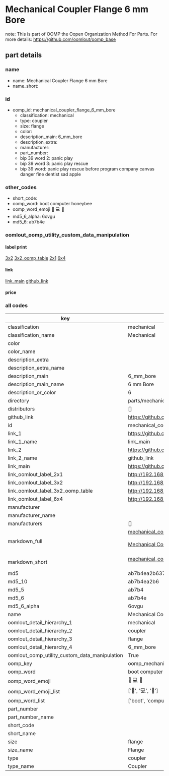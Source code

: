 # Mechanical Coupler Flange 6 mm Bore  

note: This is part of OOMP the Oopen Organization Method For Parts. For more details: https://github.com/oomlout/oomp_base

##  part details





### name
* name: Mechanical Coupler Flange 6 mm Bore
* name_short: 
### id
* oomp_id: mechanical_coupler_flange_6_mm_bore
  * classification: mechanical
  * type: coupler
  * size: flange
  * color: 
  * description_main: 6_mm_bore
  * description_extra: 
  * manufacturer: 
  * part_number: 
  * bip 39 word 2: panic play
  * bip 39 word 3: panic play rescue
  * bip 39 word: panic play rescue before program company canvas danger fine dentist sad apple

### other_codes
* short_code: 
* oomp_word: boot computer honeybee
* oomp_word_emoji :boot: :computer: :honeybee:
* md5_6_alpha: 6ovgu
* md5_6: ab7b4e






### oomlout_oomp_utility_custom_data_manipulation
#### label print
[3x2](http://192.168.1.245:1112/?label=oomp%206ovgu)
[3x2_oomp_table](http://192.168.1.107:1112/?label=oomp%206ovgu)
[2x1](http://192.168.1.242:1112/?label=oomp%206ovgu)
[6x4](http://192.168.1.55:1112/?label=oomp%206ovgu)    

#### link

[link_main](https://github.com/oomlout/oomlout_oomp_current_version_messy/tree/main/parts/mechanical_coupler_flange_6_mm_bore) [github_link](https://github.com/oomlout/oomlout_oomp_part_src/tree/main/parts/mechanical_coupler_flange_6_mm_bore)                             

#### price







### all codes 
| key | value |  
| --- | --- |  
| classification | mechanical |  
| classification_name | Mechanical |  
| color |  |  
| color_name |  |  
| description_extra |  |  
| description_extra_name |  |  
| description_main | 6_mm_bore |  
| description_main_name | 6 mm Bore |  
| description_or_color | 6 |  
| directory | parts/mechanical_coupler_flange_6_mm_bore |  
| distributors | [] |  
| github_link | https://github.com/oomlout/oomlout_oomp_part_src/tree/main/parts/mechanical_coupler_flange_6_mm_bore |  
| id | mechanical_coupler_flange_6_mm_bore |  
| link_1 | https://github.com/oomlout/oomlout_oomp_current_version_messy/tree/main/parts/mechanical_coupler_flange_6_mm_bore |  
| link_1_name | link_main |  
| link_2 | https://github.com/oomlout/oomlout_oomp_part_src/tree/main/parts/mechanical_coupler_flange_6_mm_bore |  
| link_2_name | github_link |  
| link_main | https://github.com/oomlout/oomlout_oomp_current_version_messy/tree/main/parts/mechanical_coupler_flange_6_mm_bore |  
| link_oomlout_label_2x1 | http://192.168.1.242:1112/?label=oomp%206ovgu |  
| link_oomlout_label_3x2 | http://192.168.1.245:1112/?label=oomp%206ovgu |  
| link_oomlout_label_3x2_oomp_table | http://192.168.1.107:1112/?label=oomp%206ovgu |  
| link_oomlout_label_6x4 | http://192.168.1.55:1112/?label=oomp%206ovgu |  
| manufacturer |  |  
| manufacturer_name |  |  
| manufacturers | [] |  
| markdown_full | [mechanical_coupler_flange_6_mm_bore](https://github.com/oomlout/oomlout_oomp_current_version_messy/tree/main/parts/mechanical_coupler_flange_6_mm_bore)<br>[](https://github.com/oomlout/oomlout_oomp_current_version_messy/tree/main/parts/mechanical_coupler_flange_6_mm_bore)<br>[Mechanical Coupler Flange 6 Mm Bore](https://github.com/oomlout/oomlout_oomp_current_version_messy/tree/main/parts/mechanical_coupler_flange_6_mm_bore)<br><br> |  
| markdown_short | [mechanical_coupler_flange_6_mm_bore](https://github.com/oomlout/oomlout_oomp_current_version_messy/tree/main/parts/mechanical_coupler_flange_6_mm_bore)<br><br> |  
| md5 | ab7b4ea2b6376434ba55f1436e6994fd |  
| md5_10 | ab7b4ea2b6 |  
| md5_5 | ab7b4 |  
| md5_6 | ab7b4e |  
| md5_6_alpha | 6ovgu |  
| name | Mechanical Coupler Flange 6 mm Bore |  
| oomlout_detail_hierarchy_1 | mechanical |  
| oomlout_detail_hierarchy_2 | coupler |  
| oomlout_detail_hierarchy_3 | flange |  
| oomlout_detail_hierarchy_4 | 6_mm_bore |  
| oomlout_oomp_utility_custom_data_manipulation | True |  
| oomp_key | oomp_mechanical_coupler_flange_6_mm_bore |  
| oomp_word | boot computer honeybee |  
| oomp_word_emoji | :boot: :computer: :honeybee: |  
| oomp_word_emoji_list | [':boot:', ':computer:', ':honeybee:'] |  
| oomp_word_list | ['boot', 'computer', 'honeybee'] |  
| part_number |  |  
| part_number_name |  |  
| short_code |  |  
| short_name |  |  
| size | flange |  
| size_name | Flange |  
| type | coupler |  
| type_name | Coupler |  
